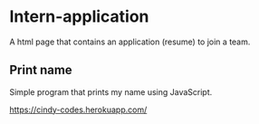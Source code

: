 # Intern-application
A html page that contains an application (resume) to join a team.

## Print name
Simple program that prints my name using JavaScript.

https://cindy-codes.herokuapp.com/
